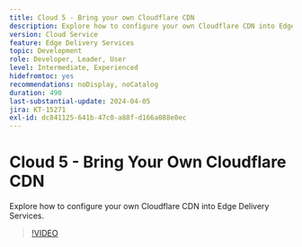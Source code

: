 ```yaml
---
title: Cloud 5 - Bring your own Cloudflare CDN
description: Explore how to configure your own Cloudflare CDN into Edge Delivery Services.
version: Cloud Service
feature: Edge Delivery Services
topic: Development
role: Developer, Leader, User
level: Intermediate, Experienced
hidefromtoc: yes
recommendations: noDisplay, noCatalog
duration: 490
last-substantial-update: 2024-04-05
jira: KT-15271
exl-id: dc841125-641b-47c0-a88f-d166a088e0ec
---
```

# Cloud 5 - Bring Your Own Cloudflare CDN

Explore how to configure your own Cloudflare CDN into Edge Delivery Services.

>[!VIDEO](https://video.tv.adobe.com/v/3428100/?quality=12&learn=on)
